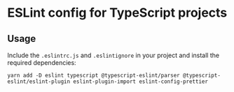 # ESLint config for TypeScript projects

## Usage

Include the `.eslintrc.js` and `.eslintignore` in your project and install the required dependencies:

```
yarn add -D eslint typescript @typescript-eslint/parser @typescript-eslint/eslint-plugin eslint-plugin-import eslint-config-prettier
```

